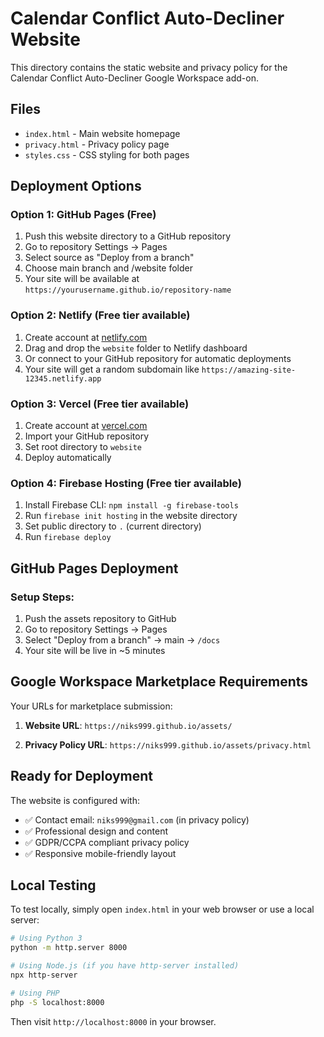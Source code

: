 # Calendar Conflict Auto-Decliner Website

This directory contains the static website and privacy policy for the Calendar Conflict Auto-Decliner Google Workspace add-on.

## Files

- `index.html` - Main website homepage
- `privacy.html` - Privacy policy page
- `styles.css` - CSS styling for both pages

## Deployment Options

### Option 1: GitHub Pages (Free)
1. Push this website directory to a GitHub repository
2. Go to repository Settings → Pages
3. Select source as "Deploy from a branch"
4. Choose main branch and /website folder
5. Your site will be available at `https://yourusername.github.io/repository-name`

### Option 2: Netlify (Free tier available)
1. Create account at [netlify.com](https://netlify.com)
2. Drag and drop the `website` folder to Netlify dashboard
3. Or connect to your GitHub repository for automatic deployments
4. Your site will get a random subdomain like `https://amazing-site-12345.netlify.app`

### Option 3: Vercel (Free tier available)
1. Create account at [vercel.com](https://vercel.com)
2. Import your GitHub repository
3. Set root directory to `website`
4. Deploy automatically

### Option 4: Firebase Hosting (Free tier available)
1. Install Firebase CLI: `npm install -g firebase-tools`
2. Run `firebase init hosting` in the website directory
3. Set public directory to `.` (current directory)
4. Run `firebase deploy`

## GitHub Pages Deployment

### Setup Steps:
1. Push the assets repository to GitHub
2. Go to repository Settings → Pages
3. Select "Deploy from a branch" → main → `/docs`
4. Your site will be live in ~5 minutes

## Google Workspace Marketplace Requirements

Your URLs for marketplace submission:

1. **Website URL**: `https://niks999.github.io/assets/`

2. **Privacy Policy URL**: `https://niks999.github.io/assets/privacy.html`

## Ready for Deployment

The website is configured with:
- ✅ Contact email: `niks999@gmail.com` (in privacy policy)
- ✅ Professional design and content
- ✅ GDPR/CCPA compliant privacy policy
- ✅ Responsive mobile-friendly layout

## Local Testing

To test locally, simply open `index.html` in your web browser or use a local server:

```bash
# Using Python 3
python -m http.server 8000

# Using Node.js (if you have http-server installed)
npx http-server

# Using PHP
php -S localhost:8000
```

Then visit `http://localhost:8000` in your browser.